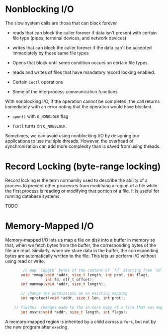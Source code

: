 # Nonblocking I/O

The slow system calls are those that can block forever

- reads that can block the caller forever if data isn't present with certain file type (pipes, terminal devices, and network devices)

- writes that can block the caller  forever if the data can't be accepted immediately by these same file types

- Opens that block until some condition occurs on certain file types.

- reads and writes of files that have mandatory record locking enabled.

- Certain `ioctl` operations

- Some of the interprocess communication functions

With nonblocking I/O, if the operation cannot be completed, the call returns immediately with an error noting that the operation would have blocked.

- `open()` with `O_NONBLOCK` flag

- `fcntl` turns on `O_NONBLOCK`.

Sometimes, we can avoid using nonblocking I/O by designing our applications to use multiple threads. However, the overhead of synchronization can add more complexity than is saved from using threads.

# Record Locking (byte-range locking)

Record locking is the term normamlly used to describe the ability of a process to prevent other processes from modifying a region of a file while the first process is reading or modifying that portion of a file. It is useful for running database systems.

TODO

# Memory-Mapped I/O

Memory-mapped I/O lets us map a file on disk into a buffer in memory so that, when we fetch bytes from the buffer, the corresponding bytes of the file are read. Similarly, when we store data in the buffer, the corresponding bytes are automatically written to the file. This lets us perform I/O without using read or write.

```c
        // map `length` bytes of the content of `fd` starting from `offset`
       void *mmap(void *addr, size_t length, int prot, int flags,
                  int fd, off_t offset);
       int munmap(void *addr, size_t length);
       
       // change the permissions on an existing mapping
       int mprotect(void *addr, size_t len, int prot);
       
    // flushes  changes made to the in-core copy of a file that was mapped into memory back to the filesystem.
       int msync(void *addr, size_t length, int flags);
```

A memory-mapped region is inherited by a child across a `fork`, but not by the new program after `exec`ing.
